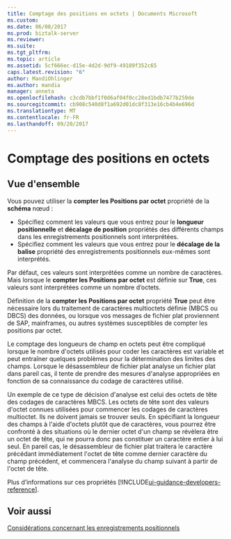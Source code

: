 ```yaml
---
title: Comptage des positions en octets | Documents Microsoft
ms.custom: 
ms.date: 06/08/2017
ms.prod: biztalk-server
ms.reviewer: 
ms.suite: 
ms.tgt_pltfrm: 
ms.topic: article
ms.assetid: 5cf666ec-d15e-4d2d-9df9-49189f352c65
caps.latest.revision: "6"
author: MandiOhlinger
ms.author: mandia
manager: anneta
ms.openlocfilehash: c3cdb7bbf1f0d6af04f0cc28ed1bdb7477b259de
ms.sourcegitcommit: cb908c540d8f1a692d01dc8f313e16cb4b4e696d
ms.translationtype: MT
ms.contentlocale: fr-FR
ms.lasthandoff: 09/20/2017
---
```

# <a name="position-counting-in-bytes"></a>Comptage des positions en octets

## <a name="overview"></a>Vue d'ensemble

Vous pouvez utiliser la **compter les Positions par octet** propriété de la **schéma** nœud : 

* Spécifiez comment les valeurs que vous entrez pour le **longueur positionnelle** et **décalage de position** propriétés des différents champs dans les enregistrements positionnels sont interprétées.
* Spécifiez comment les valeurs que vous entrez pour le **décalage de la balise** propriété des enregistrements positionnels eux-mêmes sont interprétés.

Par défaut, ces valeurs sont interprétées comme un nombre de caractères. Mais lorsque le **compter les Positions par octet** est définie sur **True**, ces valeurs sont interprétées comme un nombre d’octets.  
  
 Définition de la **compter les Positions par octet** propriété **True** peut être nécessaire lors du traitement de caractères multioctets définie (MBCS ou DBCS) des données, ou lorsque vos messages de fichier plat proviennent de SAP, mainframes, ou autres systèmes susceptibles de compter les positions par octet.  
  
 Le comptage des longueurs de champ en octets peut être compliqué lorsque le nombre d'octets utilisés pour coder les caractères est variable et peut entraîner quelques problèmes pour la détermination des limites des champs. Lorsque le désassembleur de fichier plat analyse un fichier plat dans pareil cas, il tente de prendre des mesures d'analyse appropriées en fonction de sa connaissance du codage de caractères utilisé.  
  
 Un exemple de ce type de décision d'analyse est celui des octets de tête des codages de caractères MBCS. Les octets de tête sont des valeurs d'octet connues utilisées pour commencer les codages de caractères multioctet. Ils ne doivent jamais se trouver seuls. En spécifiant la longueur des champs à l'aide d'octets plutôt que de caractères, vous pourrez être confronté à des situations où le dernier octet d'un champ se révèlera être un octet de tête, qui ne pourra donc pas constituer un caractère entier à lui seul. En pareil cas, le désassembleur de fichier plat traitera le caractère précédant immédiatement l'octet de tête comme dernier caractère du champ précédent, et commencera l'analyse du champ suivant à partir de l'octet de tête.  

Plus d’informations sur ces propriétés [!INCLUDE[ui-guidance-developers-reference](../includes/ui-guidance-developers-reference.md)]. 
  
## <a name="see-also"></a>Voir aussi  
 [Considérations concernant les enregistrements positionnels](../core/positional-record-considerations.md)   
